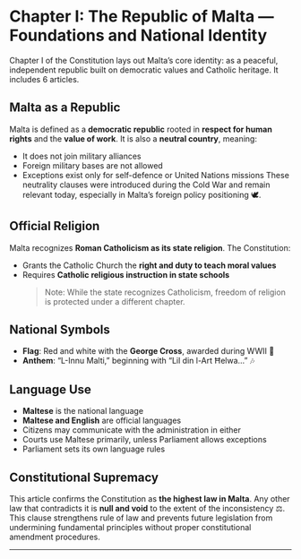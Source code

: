 # Chapter I: The Republic of Malta — Foundations and National Identity

Chapter I of the Constitution lays out Malta’s core identity: as a peaceful, independent republic built on democratic values and Catholic heritage. It includes 6 articles.

## Malta as a Republic

Malta is defined as a **democratic republic** rooted in **respect for human rights** and the **value of work**.
It is also a **neutral country**, meaning:

- It does not join military alliances
- Foreign military bases are not allowed
- Exceptions exist only for self-defence or United Nations missions
  These neutrality clauses were introduced during the Cold War and remain relevant today, especially in Malta’s foreign policy positioning 🕊️.

## Official Religion

Malta recognizes **Roman Catholicism as its state religion**. The Constitution:

- Grants the Catholic Church the **right and duty to teach moral values**
- Requires **Catholic religious instruction in state schools**
  > Note: While the state recognizes Catholicism, freedom of religion is protected under a different chapter.

## National Symbols

- **Flag**: Red and white with the **George Cross**, awarded during WWII 🚩
- **Anthem**: “L-Innu Malti,” beginning with “Lil din l-Art Ħelwa…” 🎶

## Language Use

- **Maltese** is the national language
- **Maltese and English** are official languages
- Citizens may communicate with the administration in either
- Courts use Maltese primarily, unless Parliament allows exceptions
- Parliament sets its own language rules

## Constitutional Supremacy

This article confirms the Constitution as **the highest law in Malta**. Any other law that contradicts it is **null and void** to the extent of the inconsistency ⚖️.
This clause strengthens rule of law and prevents future legislation from undermining fundamental principles without proper constitutional amendment procedures.

---
